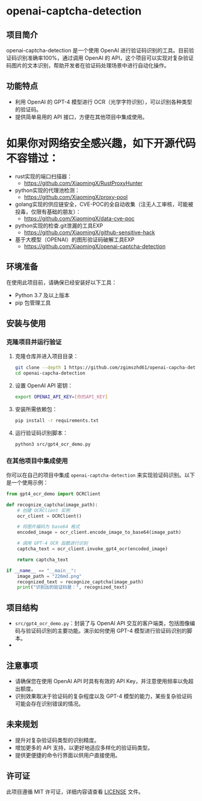 # openai-captcha-detection

## 项目简介

openai-captcha-detection 是一个使用 OpenAI 进行验证码识别的工具。目前验证码识别准确率100%，通过调用 OpenAI 的 API，这个项目可以实现对复杂验证码图片的文本识别，帮助开发者在验证码处理场景中进行自动化操作。

## 功能特点
- 利用 OpenAI 的 GPT-4 模型进行 OCR（光学字符识别），可以识别各种类型的验证码。
- 提供简单易用的 API 接口，方便在其他项目中集成使用。

# 如果你对网络安全感兴趣，如下开源代码不容错过：
 - rust实现的端口扫描器：
   - https://github.com/XiaomingX/RustProxyHunter
 - python实现的代理池检测：
   - https://github.com/XiaomingX/proxy-pool
 - golang实现的供应链安全，CVE-POC的全自动收集（注无人工审核，可能被投毒，仅限有基础的朋友）：
   - https://github.com/XiaomingX/data-cve-poc
 - python实现的检查.git泄漏的工具EXP
   - https://github.com/XiaomingX/github-sensitive-hack
 - 基于大模型（OPENAI）的图形验证码破解工具EXP
   - https://github.com/XiaomingX/openai-captcha-detection 

## 环境准备

在使用此项目前，请确保已经安装好以下工具：
- Python 3.7 及以上版本
- pip 包管理工具

## 安装与使用

### 克隆项目并运行验证
1. 克隆仓库并进入项目目录：
    ```sh
    git clone --depth 1 https://github.com/zgimszhd61/openai-capcha-detection
    cd openai-capcha-detection
    ```

2. 设置 OpenAI API 密钥：
    ```sh
    export OPENAI_API_KEY=[你的API_KEY]
    ```

3. 安装所需依赖包：
    ```sh
    pip install -r requirements.txt
    ```

4. 运行验证码识别脚本：
    ```sh
    python3 src/gpt4_ocr_demo.py
    ```

### 在其他项目中集成使用
你可以在自己的项目中集成 `openai-captcha-detection` 来实现验证码识别。以下是一个使用示例：

```python
from gpt4_ocr_demo import OCRClient

def recognize_captcha(image_path):
    # 创建 OCRClient 实例
    ocr_client = OCRClient()

    # 将图片编码为 base64 格式
    encoded_image = ocr_client.encode_image_to_base64(image_path)

    # 调用 GPT-4 OCR 函数进行识别
    captcha_text = ocr_client.invoke_gpt4_ocr(encoded_image)

    return captcha_text

if __name__ == "__main__":
    image_path = "226md.png"
    recognized_text = recognize_captcha(image_path)
    print("识别出的验证码是：", recognized_text)
```

## 项目结构
- `src/gpt4_ocr_demo.py`：封装了与 OpenAI API 交互的客户端类，包括图像编码与验证码识别的主要功能。演示如何使用 GPT-4 模型进行验证码识别的脚本。
- 
## 注意事项
- 请确保您在使用 OpenAI API 时具有有效的 API Key，并注意使用频率以免超出额度。
- 识别效果取决于验证码的复杂程度以及 GPT-4 模型的能力，某些复杂验证码可能会存在识别错误的情况。

## 未来规划
- 提升对复杂验证码类型的识别精度。
- 增加更多的 API 支持，以更好地适应多样化的验证码类型。
- 提供更便捷的命令行界面以供用户直接使用。

## 许可证
此项目遵循 MIT 许可证，详细内容请查看 [LICENSE](LICENSE) 文件。
